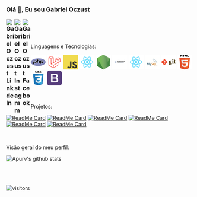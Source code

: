### <p>Olá 👋, Eu sou Gabriel Oczust</p> <a href="https://www.linkedin.com/in/gabrieloczust/"><img align="left" alt="Gabriel Oczust LinkdeIn" width="22px" src="https://cdn.jsdelivr.net/npm/simple-icons@v3/icons/linkedin.svg" /></a><a href="https://www.instagram.com/gabrieloczust/"><img align="left" alt="Gabriel Oczust Instagram" width="22px" src="https://cdn.jsdelivr.net/npm/simple-icons@v3/icons/instagram.svg" /></a><a href="https://www.facebook.com/gaboczust"><img align="left" alt="Gabriel Oczust Facebook" width="22px" src="https://cdn.jsdelivr.net/npm/simple-icons@v3/icons/facebook.svg" /></a>

<br />
<br />
<br />

<div><p>Linguagens e Tecnologias: </p></div>

<code><img height="40" src="https://raw.githubusercontent.com/github/explore/80688e429a7d4ef2fca1e82350fe8e3517d3494d/topics/php/php.png"></code>
<code><img height="40" src="https://raw.githubusercontent.com/github/explore/80688e429a7d4ef2fca1e82350fe8e3517d3494d/topics/laravel/laravel.png"></code>
<code><img height="40" src="https://raw.githubusercontent.com/github/explore/80688e429a7d4ef2fca1e82350fe8e3517d3494d/topics/javascript/javascript.png"></code>
<code><img height="40" src="https://raw.githubusercontent.com/github/explore/80688e429a7d4ef2fca1e82350fe8e3517d3494d/topics/react/react.png"></code>
<code><img height="40" src="https://raw.githubusercontent.com/github/explore/80688e429a7d4ef2fca1e82350fe8e3517d3494d/topics/nodejs/nodejs.png"></code>
<code><img height="40" src="https://raw.githubusercontent.com/github/explore/80688e429a7d4ef2fca1e82350fe8e3517d3494d/topics/jquery/jquery.png"></code>
<code><img height="40" src="https://raw.githubusercontent.com/github/explore/80688e429a7d4ef2fca1e82350fe8e3517d3494d/topics/react-native/react-native.png"></code>
<code><img height="40" src="https://raw.githubusercontent.com/github/explore/80688e429a7d4ef2fca1e82350fe8e3517d3494d/topics/mysql/mysql.png"></code>
<code><img height="40" src="https://raw.githubusercontent.com/github/explore/80688e429a7d4ef2fca1e82350fe8e3517d3494d/topics/git/git.png"></code>
<code><img height="40" src="https://raw.githubusercontent.com/github/explore/80688e429a7d4ef2fca1e82350fe8e3517d3494d/topics/html/html.png"></code>
<code><img height="40" src="https://raw.githubusercontent.com/github/explore/80688e429a7d4ef2fca1e82350fe8e3517d3494d/topics/css/css.png"></code>
<code><img height="40" src="https://raw.githubusercontent.com/github/explore/80688e429a7d4ef2fca1e82350fe8e3517d3494d/topics/bootstrap/bootstrap.png"></code>

<br />

<div><p>Projetos: </p></div>

[![ReadMe Card](https://github-readme-stats.vercel.app/api/pin/?username=Gabrieloczust&repo=nelsonreformas)](https://gabrieloczust.github.io/nelsonreformas/)
[![ReadMe Card](https://github-readme-stats.vercel.app/api/pin/?username=Gabrieloczust&repo=advogada)](https://gabrieloczust.github.io/advogada/)
[![ReadMe Card](https://github-readme-stats.vercel.app/api/pin/?username=Gabrieloczust&repo=pizzaria-javascript)](https://gabrieloczust.github.io/pizzaria-javascript/)
[![ReadMe Card](https://github-readme-stats.vercel.app/api/pin/?username=Gabrieloczust&repo=be-the-hero)](https://github.com/Gabrieloczust/be-the-hero)
[![ReadMe Card](https://github-readme-stats.vercel.app/api/pin/?username=Gabrieloczust&repo=e-commerce-laravel)](https://github.com/Gabrieloczust/e-commerce-laravel)
[![ReadMe Card](https://github-readme-stats.vercel.app/api/pin/?username=Gabrieloczust&repo=facebook)](https://github.com/Gabrieloczust/facebook)

<br />

<div><p>Visão geral do meu perfil: </p></div>

![Apurv's github stats](https://github-readme-stats.vercel.app/api?username=Gabrieloczust&show_icons=true)

<br />
<br />

 ![visitors](https://visitor-badge.laobi.icu/badge?page_id=Gabrieloczust)
